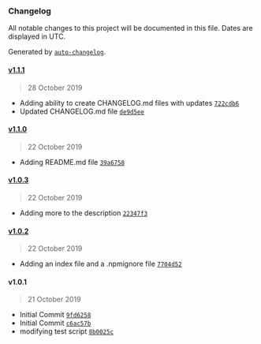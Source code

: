 ### Changelog

All notable changes to this project will be documented in this file. Dates are displayed in UTC.

Generated by [`auto-changelog`](https://github.com/CookPete/auto-changelog).

#### [v1.1.1](https://github.com/thatdevguy-clee/tdg-version-automation/compare/v1.1.0...v1.1.1)

> 28 October 2019

- Adding ability to create CHANGELOG.md files with updates [`722cdb6`](https://github.com/thatdevguy-clee/tdg-version-automation/commit/722cdb633f66ba3de414d98c90213bdbf1b70b6c)
- Updated CHANGELOG.md file [`de9d5ee`](https://github.com/thatdevguy-clee/tdg-version-automation/commit/de9d5eed3bc03e03f3673fb05a950fbfeb6034f8)

#### [v1.1.0](https://github.com/thatdevguy-clee/tdg-version-automation/compare/v1.0.3...v1.1.0)

> 22 October 2019

- Adding README.md file [`39a6758`](https://github.com/thatdevguy-clee/tdg-version-automation/commit/39a6758baf7fc8b048408ed6032bb427bf40a115)

#### [v1.0.3](https://github.com/thatdevguy-clee/tdg-version-automation/compare/v1.0.2...v1.0.3)

> 22 October 2019

- Adding more to the description [`22347f3`](https://github.com/thatdevguy-clee/tdg-version-automation/commit/22347f3a88f4dc57b4adb6a8ba1547c346ce2740)

#### [v1.0.2](https://github.com/thatdevguy-clee/tdg-version-automation/compare/v1.0.1...v1.0.2)

> 22 October 2019

- Adding an index file and a .npmignore file [`7704d52`](https://github.com/thatdevguy-clee/tdg-version-automation/commit/7704d527e868c7f6c76192afc8128f3133ef40f9)

#### v1.0.1

> 21 October 2019

- Initial Commit [`9fd6258`](https://github.com/thatdevguy-clee/tdg-version-automation/commit/9fd6258370e88227ec5f4362d9efa85307e76f97)
- Initial Commit [`c6ac57b`](https://github.com/thatdevguy-clee/tdg-version-automation/commit/c6ac57b9e2b19d32b9990cd6860d0a47d100032c)
- modifying test script [`8b0025c`](https://github.com/thatdevguy-clee/tdg-version-automation/commit/8b0025c0e3f77adb57825a67c33ff0c7769f52ba)
